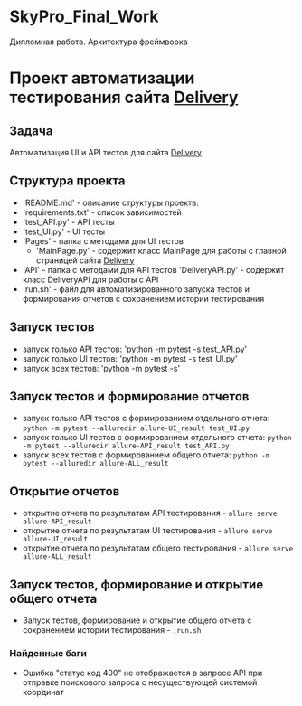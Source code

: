 # SkyPro_Final_Work
Дипломная работа. Архитектура фреймворка

# Проект автоматизации тестирования сайта [Delivery](https://market-delivery.yandex.ru/)

## Задача 
Автоматизация UI и API тестов для сайта [Delivery](https://market-delivery.yandex.ru/)

## Структура проекта
- 'README.md' - описание структуры проектв.
- 'requirements.txt' - список зависимостей
- 'test_API.py' - API тесты
- 'test_UI.py' - UI тесты
- 'Pages' - папка с методами для UI тестов
    - 'MainPage.py' - содержит класс MainPage для работы с главной страницей сайта [Delivery](https://market-delivery.yandex.ru/)
- 'API' - папка с методами для API тестов
    'DeliveryAPI.py' - содержит класс DeliveryAPI для работы с API 
- 'run.sh' - файл для автоматизированного запуска тестов и формирования отчетов с сохранением истории тестирования

## Запуск тестов
- запуск только API тестов: 'python -m pytest -s test_API.py'
- запуск только UI тестов: 'python -m pytest -s test_UI.py'
- запуск всех тестов: 'python -m pytest -s'

## Запуск тестов и формирование отчетов
- запуск только API тестов с формированием отдельного отчета: `python -m pytest --alluredir allure-UI_result test_UI.py`
- запуск только UI тестов с формированием отдельного отчета: `python -m pytest --alluredir allure-API_result test_API.py`
- запуск всех тестов с формированием общего отчета: `python -m pytest --alluredir allure-ALL_result`

## Открытие отчетов
- открытие отчета по результатам API тестирования - `allure serve allure-API_result`
- открытие отчета по результатам UI тестирования - `allure serve allure-UI_result`
- открытие отчета по результатам общего тестирования - `allure serve allure-ALL_result`

## Запуск тестов, формирование и открытие общего отчета 
- Запуск тестов, формирование и открытие общего отчета с сохранением истории тестирования - `.run.sh`

### Найденные баги
- Ошибка "статус код 400" не отображается в запросе API при отправке поискового запроса с несуществующей системой координат  

